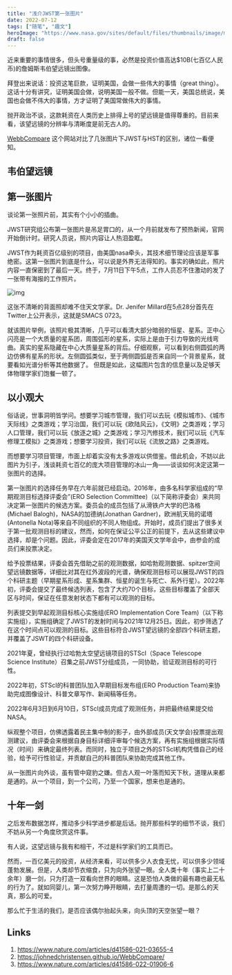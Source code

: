 ```yaml
---
title: "浅介JWST第一张图片"
date: 2022-07-12
tags: ["随笔", "趣文"]
heroImage: "https://www.nasa.gov/sites/default/files/thumbnails/image/main_image_deep_field_smacs0723-5mb.jpg"
draft: false
---
```


近来重要的事情很多，但头号重量级的事，必然是投资价值高达$10B(七百亿人民币)的詹姆斯韦伯望远镜出图像。

拜登出来说话：投资这笔巨款，证明美国，会做一些伟大的事情（great thing）。这话十分有讲究，证明美国会做，说明美国一般不做。但能一天，美国总统说，美国也会做不伟大的事情，方才证明了美国常做伟大的事情。

抛开政治不谈，这款耗资在人类历史上排得上号的望远镜是值得尊重的。目前来看，该望远镜的分辨率与清晰度是前无古人的。

[WebbCompare](https://johnedchristensen.github.io/WebbCompare/) 这个网站对比了几张图片下JWST与HST的区别，诸位一看便知。

## 韦伯望远镜



## 第一张图片

谈论第一张照片前，其实有个小小的插曲。

JWST研究组公布第一张图片是吊足胃口的，从一个月前就发布了预热新闻，官网开始倒计时。研究人员说，照片内容让人热泪盈眶。

JWST作为耗资百亿级别的项目，由美国nasa牵头，其技术细节理论应该是军事绝密。这第一张图片到底是什么，可以说是外界无法得知的。事实的确如此，照片内容一直保密到了最后一天。终于，7月11日下午5点，工作人员忍不住激动的发了一张带有海报的工作照片。

![img](https://file.xhou.me/image/FXahw-KWIAAQt5R.jpeg)

这张不清晰的背面照却难不住天文学家。Dr. Jenifer Millard在5点28分首先在Twitter上公开表示，这就是SMACS 0723。

就该图片举例，该照片极其清晰，几乎可以看清大部分暗弱的恒星、星系。正中心闪亮是一个大质量的星系团，周围弧形的星系，实际上是由于引力导致的光线弯曲。真实的星系隐藏在中心大质量星系的背后。仔细观察，可以看到右侧圆弧的两边仿佛有星系的形状。左侧圆弧类似，至于两侧圆弧是否来自同一个背景星系，就要看如光谱分析等其他数据了。
但既是如此，这幅图片包含的信息量以及足够天体物理学家们饱餐一顿了。

## 以小观大

俗话说，世事洞明皆学问。想要学习城市管理，我们可以去玩《模拟城市》、《城市天际线》之类游戏；学习治国，我们可以玩《欧陆风云》，《文明》之类游戏；学习人口管理，我们可以玩《放逐之城》之类游戏；学习汽修技术，我们可以玩《汽车修理工模拟》之类游戏；想要学习投资，我们可以玩《流放之路》之类游戏。

而想要学习项目管理，市面上却着实没有太多游戏以供借鉴。借此机会，不妨以此图片为引子，浅谈耗资七百亿的庞大项目管理的冰山一角——谈谈如何决定这第一张图片的选择。

第一张图片的选择任务早在六年前就已经启动。2016年，由多名科学家组成的“早期观测目标选择评委会”(ERO Selection Committee)（以下简称评委会）来共同决定第一张图片的候选方案。委员会的成员包括了从滑铁卢大学的巴洛格(Michael Balogh)，NASA的加德纳(Jonathan Gardner)，欧洲航天局的诺塔(Antonella Nota)等来自不同组织的不同人物组成。开始时，成员们提出了很多关于第一批观测目标的建议，然而，如何在保证公平公正的前提下，去从这些建议中选择，却是个问题。因此，评委会定在2017年的美国天文学年会中，由参会的成员们来投票决定。

给予投票结果，评委会首先借助之前的观测数据，如哈勃观测数据、spitzer空间望远镜数据等，详细比对其在红外波段的光谱，确保观测目标可以展现JWST的四个科研主题（早期星系形成、星系集群、恒星的诞生与死亡、系外行星）。2022年初，评委会提交了最终候选列表，包含了大约70个目标，这些目标覆盖了全部天区与时间，保证在任意发射状态下都有可以观测的目标。

列表提交到早起观测目标核心实施组(ERO Implementation Core Team)（以下称实施组），实施组确定了JWST的发射时间与2021年12月25日。因此，初步筛选了在这个时间点可以观测的目标。这些目标符合JWST望远镜的全部四个科研主题，并覆盖了JSWT的四个科研设备。

2021年夏，曾经执行过哈勃太空望远镜项目的STScI（Space Telescope Science Institute）召集之前JWST分组成员，一同协助，验证观测目标的可行性。

2022年初，STScI的科普团队加入早期目标发布组(ERO Production Team)来协助完成图像设计、科普文章写作、新闻稿等任务。

2022年6月3日到6月10日，STScI成员完成了观测任务，并把最终结果提交给NASA。

纵观整个项目，仿佛透露着民主集中制的影子，由外部成员(天文学会)投票提出观测建议，由评委会来根据自身目标详细评审每个候选方案，再有实施组根据实际情况（时间）来确定最终列表。而同时，独立于项目之外的STScI机构凭借自己的经验，给予可行性验证，并贡献自己的科普团队来协助完成其他工作。

从一张图片向外谈，虽有管中窥豹之嫌。但古人观一叶落而知天下秋，道理从来都是通的。从一个项目，到一个公司，乃至一个国家，想来也是通的。

## 十年一剑

之后发布数据怎样，推动多少科学进步都是后话。抛开那些科学的细节不谈，我们不妨从另一个角度欣赏这件事。

有人说，这望远镜与我有和相干，不过是科学家们的工具而已。

然而，一百亿美元的投资，从经济来看，可以供多少人衣食无忧，可以供多少领域蓬勃发展。但是，人类却节衣缩食，只为向外张望一眼。全人类十年（事实上二十余年）磨一剑，只为打造一双看向世界的眼睛。这是恐怕人类做的最有趣也最无私的行为了。就如同婴儿，第一次努力睁开眼睛，去打量周遭的一切。是那么的天真，那么的可爱。

那么忙于生活的我们，是否应该偶尔抬起头来，向头顶的天空张望一眼？


## Links

1. https://www.nature.com/articles/d41586-021-03655-4
2. https://johnedchristensen.github.io/WebbCompare/
3. https://www.nature.com/articles/d41586-022-01906-6
